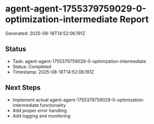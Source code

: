 # agent-agent-1755379759029-0-optimization-intermediate Report

Generated: 2025-08-18T14:52:06.191Z

## Status
- Task: agent-agent-1755379759029-0-optimization-intermediate
- Status: Completed
- Timestamp: 2025-08-18T14:52:06.191Z

## Next Steps
- Implement actual agent-agent-1755379759029-0-optimization-intermediate functionality
- Add proper error handling
- Add logging and monitoring
